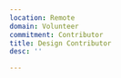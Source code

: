 ```yaml
---
location: Remote
domain: Volunteer
commitment: Contributor
title: Design Contributor
desc: ''

---
```

